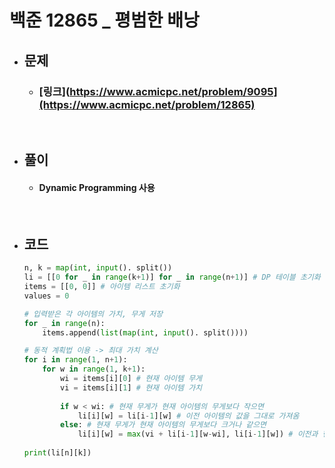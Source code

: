 # 백준 12865 _ 평범한 배낭

- ## 문제
    - ### [링크](https://www.acmicpc.net/problem/9095](https://www.acmicpc.net/problem/12865)

<br>

- ## 풀이
    - #### Dynamic Programming 사용

<br>

- ## 코드
    ```python
    n, k = map(int, input(). split())
    li = [[0 for _ in range(k+1)] for _ in range(n+1)] # DP 테이블 초기화
    items = [[0, 0]] # 아이템 리스트 초기화
    values = 0

    # 입력받은 각 아이템의 가치, 무게 저장
    for _ in range(n):
        items.append(list(map(int, input(). split())))

    # 동적 계획법 이용 -> 최대 가치 계산
    for i in range(1, n+1):
        for w in range(1, k+1):
            wi = items[i][0] # 현재 아이템 무게
            vi = items[i][1] # 현재 아이템 가치
            
            if w < wi: # 현재 무게가 현재 아이템의 무게보다 작으면
                li[i][w] = li[i-1][w] # 이전 아이템의 값을 그대로 가져옴
            else: # 현재 무게가 현재 아이템의 무게보다 크거나 같으면
                li[i][w] = max(vi + li[i-1][w-wi], li[i-1][w]) # 이전과 현재 아이템의 가치를 비교하여 더 큰 값 저장
                
    print(li[n][k])
    ```
